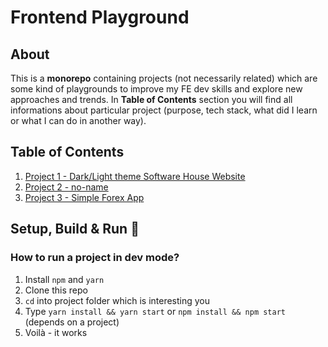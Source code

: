 # Frontend Playground

## About

This is a **monorepo** containing projects (not necessarily related) which are some kind of playgrounds to improve my FE dev skills and explore new approaches and trends. In **Table of Contents** section you will find all informations about particular project (purpose, tech stack, what did I learn or what I can do in another way).

## Table of Contents

1.  [Project 1 - Dark/Light theme Software House Website](./projects-description/Project1.md)
2.  [Project 2 - no-name](./projects-description/Project2.md)
3.  [Project 3 - Simple Forex App](./projects-description/Project3.md)

## Setup, Build & Run 👷

### How to run a project in dev mode?

1. Install `npm` and `yarn`
2. Clone this repo
3. `cd` into project folder which is interesting you
4. Type `yarn install && yarn start` or `npm install && npm start` (depends on a project)
5. Voilà - it works
